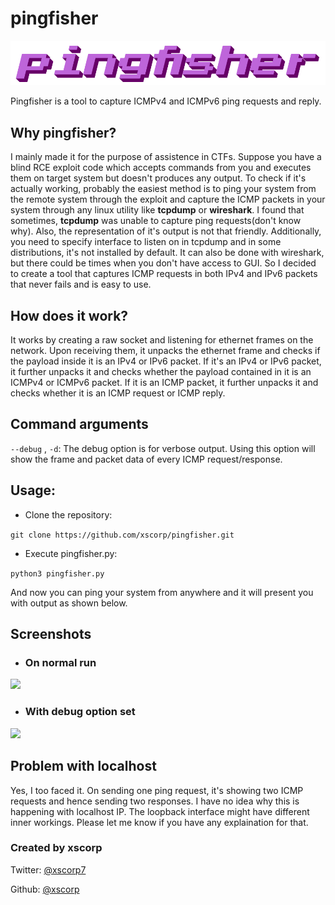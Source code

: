 # pingfisher

![](media/logo.png)

Pingfisher is a tool to capture ICMPv4 and ICMPv6 ping requests and reply.

## Why pingfisher?
I mainly made it for the purpose of assistence in CTFs. Suppose you have a blind RCE exploit code which accepts commands from you and executes them on target system but doesn't produces any output. To check if it's actually working, probably the easiest method is to ping your system from the remote system through the exploit and capture the ICMP packets in your system through any linux utility like **tcpdump** or **wireshark**.
I found that sometimes, **tcpdump** was unable to capture ping requests(don't know why). Also, the representation of it's output is not that friendly. Additionally, you need to specify interface to listen on in tcpdump and in some distributions, it's not installed by default. It can also be done with wireshark, but there could be times when you don't have access to GUI. So I decided to create a tool that captures ICMP requests in both IPv4 and IPv6 packets that never fails and is easy to use.

## How does it work?
It works by creating a raw socket and listening for ethernet frames on the network. Upon receiving them, it unpacks the ethernet frame and checks if the payload inside it is an IPv4 or IPv6 packet. If it's an IPv4 or IPv6 packet, it further unpacks it and checks whether the payload contained in it is an ICMPv4 or ICMPv6 packet. If it is an ICMP packet, it further unpacks it and checks whether it is an ICMP request or ICMP reply.

## Command arguments
```--debug``` , ```-d```: The debug option is for verbose output. Using this option will show the frame and packet data of every ICMP request/response.

## Usage:
* Clone the repository:

```git clone https://github.com/xscorp/pingfisher.git```

* Execute pingfisher.py:

```python3 pingfisher.py```

And now you can ping your system from anywhere and it will present you with output as shown below.

## Screenshots
* ### On normal run
![](media/pingfisher_output.png)

* ### With debug option set
![](media/pingfisher_debug_output.png)

## Problem with localhost
Yes, I too faced it. On sending one ping request, it's showing two ICMP requests and hence sending two responses. I have no idea why this is happening with localhost IP. The loopback interface might have different inner workings. Please let me know if you have any explaination for that.

### Created by xscorp
Twitter: [@xscorp7](https://twitter.com/xscorp7 "xscorp7 on Twitter")

Github: [@xscorp](https://github.com/xscorp "xscorp on Github")
